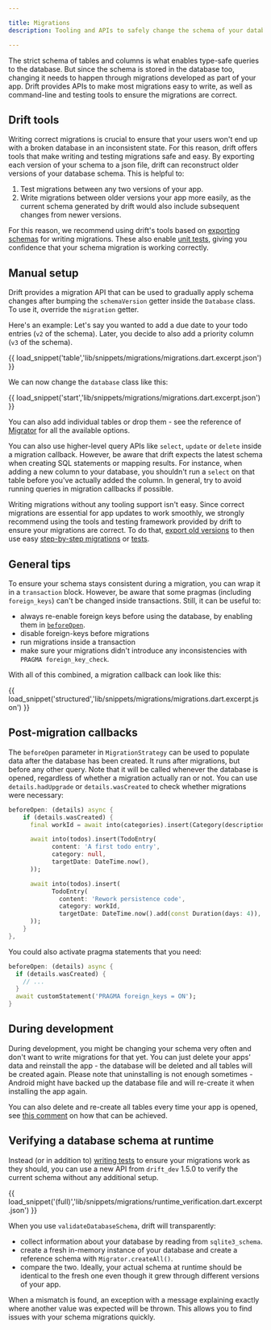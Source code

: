 ```yaml
---

title: Migrations
description: Tooling and APIs to safely change the schema of your database.

---
```


The strict schema of tables and columns is what enables type-safe queries to
the database.
But since the schema is stored in the database too, changing it needs to happen
through migrations developed as part of your app. Drift provides APIs to make most
migrations easy to write, as well as command-line and testing tools to ensure
the migrations are correct.


## Drift tools

Writing correct migrations is crucial to ensure that your users won't end up with a broken database
in an inconsistent state.
For this reason, drift offers tools that make writing and testing migrations safe and easy. By exporting
each version of your schema to a json file, drift can reconstruct older versions of your database
schema. This is helpful to:

1. Test migrations between any two versions of your app.
2. Write migrations between older versions your app more easily, as the current schema generated by drift
   would also include subsequent changes from newer versions.

For this reason, we recommend using drift's tools based on [exporting schemas]('exports.md)
for writing migrations.
These also enable [unit tests](tests.md), giving you confidence that your schema migration
is working correctly.


## Manual setup 

Drift provides a migration API that can be used to gradually apply schema changes after bumping
the `schemaVersion` getter inside the `Database` class. To use it, override the `migration`
getter.

Here's an example: Let's say you wanted to add a due date to your todo entries (`v2` of the schema).
Later, you decide to also add a priority column (`v3` of the schema).

{{ load_snippet('table','lib/snippets/migrations/migrations.dart.excerpt.json') }}

We can now change the `database` class like this:

{{ load_snippet('start','lib/snippets/migrations/migrations.dart.excerpt.json') }}

You can also add individual tables or drop them - see the reference of [Migrator](https://pub.dev/documentation/drift/latest/drift/Migrator-class.html)
for all the available options.

You can also use higher-level query APIs like `select`, `update` or `delete` inside a migration callback.
However, be aware that drift expects the latest schema when creating SQL statements or mapping results.
For instance, when adding a new column to your database, you shouldn't run a `select` on that table before
you've actually added the column. In general, try to avoid running queries in migration callbacks if possible.

Writing migrations without any tooling support isn't easy. Since correct migrations are
essential for app updates to work smoothly, we strongly recommend using the tools and testing
framework provided by drift to ensure your migrations are correct.
To do that, [export old versions](exports.md) to then use easy
[step-by-step migrations](step_by_step.md) or [tests](tests.md).

## General tips 

To ensure your schema stays consistent during a migration, you can wrap it in a `transaction` block.
However, be aware that some pragmas (including `foreign_keys`) can't be changed inside transactions.
Still, it can be useful to:

- always re-enable foreign keys before using the database, by enabling them in [`beforeOpen`](#post-migration-callbacks).
- disable foreign-keys before migrations
- run migrations inside a transaction
- make sure your migrations didn't introduce any inconsistencies with `PRAGMA foreign_key_check`.

With all of this combined, a migration callback can look like this:

{{ load_snippet('structured','lib/snippets/migrations/migrations.dart.excerpt.json') }}

## Post-migration callbacks

The `beforeOpen` parameter in `MigrationStrategy` can be used to populate data after the database has been created.
It runs after migrations, but before any other query. Note that it will be called whenever the database is opened,
regardless of whether a migration actually ran or not. You can use `details.hadUpgrade` or `details.wasCreated` to
check whether migrations were necessary:

```dart
beforeOpen: (details) async {
    if (details.wasCreated) {
      final workId = await into(categories).insert(Category(description: 'Work'));

      await into(todos).insert(TodoEntry(
            content: 'A first todo entry',
            category: null,
            targetDate: DateTime.now(),
      ));

      await into(todos).insert(
            TodoEntry(
              content: 'Rework persistence code',
              category: workId,
              targetDate: DateTime.now().add(const Duration(days: 4)),
      ));
    }
},
```

You could also activate pragma statements that you need:

```dart
beforeOpen: (details) async {
  if (details.wasCreated) {
    // ...
  }
  await customStatement('PRAGMA foreign_keys = ON');
}
```

## During development

During development, you might be changing your schema very often and don't want to write migrations for that
yet. You can just delete your apps' data and reinstall the app - the database will be deleted and all tables
will be created again. Please note that uninstalling is not enough sometimes - Android might have backed up
the database file and will re-create it when installing the app again.

You can also delete and re-create all tables every time your app is opened, see [this comment](https://github.com/simolus3/drift/issues/188#issuecomment-542682912)
on how that can be achieved.

## Verifying a database schema at runtime

Instead (or in addition to) [writing tests](#verifying-migrations) to ensure your migrations work as they should,
you can use a new API from `drift_dev` 1.5.0 to verify the current schema without any additional setup.



{{ load_snippet('(full)','lib/snippets/migrations/runtime_verification.dart.excerpt.json') }}

When you use `validateDatabaseSchema`, drift will transparently:

- collect information about your database by reading from `sqlite3_schema`.
- create a fresh in-memory instance of your database and create a reference schema with `Migrator.createAll()`.
- compare the two. Ideally, your actual schema at runtime should be identical to the fresh one even though it
  grew through different versions of your app.

When a mismatch is found, an exception with a message explaining exactly where another value was expected will
be thrown.
This allows you to find issues with your schema migrations quickly.

